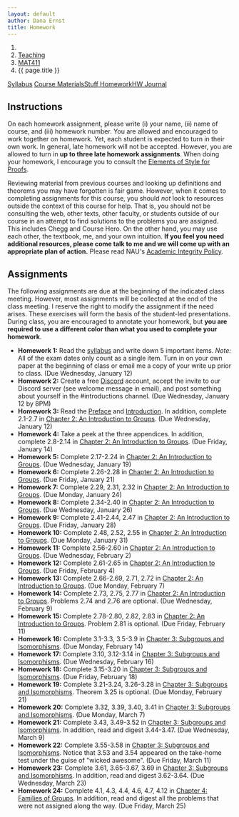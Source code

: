 ```yaml
---
layout: default
author: Dana Ernst
title: Homework
---
```


<ol class="breadcrumb">
  <li><a href="/"><i class="fa fa-home"></i></a></li>
  <li><a href="/teaching/">Teaching</a></li>
  <li><a href="/teaching/mat411s22">MAT411</a></li>
  <li class="active">{{ page.title }}</li>
</ol>

<div class="row">
<div class="col-xs-12">
<div class="btn-group btn-group-justified">
<a class="btn btn-default btn-success" href="{{site.baseurl}}/teaching/mat411s22/syllabus/">Syllabus</a>
<a class="btn btn-default btn-primary" href="{{site.baseurl}}/teaching/mat411s22/materials/">
<span class="hidden-xs">Course Materials</span><span class="visible-xs">Stuff</span>
</a>
<a class="btn btn-default btn-warning" href="{{site.baseurl}}/teaching/mat411s22/homework/">
<span class="hidden-xs">Homework</span><span class="visible-xs">HW</span>
</a>
<a class="btn btn-default btn-info" href="{{site.baseurl}}/teaching/mat411s22/journal/">Journal</a>
</div>
</div>
</div>

## Instructions ##
On each homework assignment, please write (i) your name, (ii) name of course, and (iii) homework number. You are allowed and encouraged to work together on homework. Yet, each student is expected to turn in their own work. In general, late homework will not be accepted. However, you are allowed to turn in **up to three late homework assignments**. When doing your homework, I encourage you to consult the [Elements of Style for Proofs]({{site.baseurl}}/teaching/ElementsOfStyle.pdf).

Reviewing material from previous courses and looking up definitions and theorems you may have forgotten is fair game. However, when it comes to completing assignments for this course, you should *not* look to resources outside the context of this course for help.  That is, you should not be consulting the web, other texts, other faculty, or students outside of our course in an attempt to find solutions to the problems you are assigned.  This includes Chegg and Course Hero. On the other hand, you may use each other, the textbook, me, and your own intuition. **If you feel you need additional resources, please come talk to me and we will come up with an appropriate plan of action.** Please read NAU's [Academic Integrity Policy](https://www5.nau.edu/policies/Client/Details/828?whoIsLooking=Students&pertainsTo=All&sortDirection=Ascending&page=1).

## Assignments ##
The following assignments are due at the beginning of the indicated class meeting. However, most assignments will be collected at the end of the class meeting.  I reserve the right to modify the assignment if the need arises.  These exercises will form the basis of the student-led presentations.  During class, you are encouraged to annotate your homework, but **you are required to use a different color than what you used to complete your homework**.

- **Homework 1:** Read the [syllabus]({{site.baseurl}}/teaching/mat411s22/syllabus/) and write down 5 important items. *Note:*  All of the exam dates only count as a single item.  Turn in on your own paper at the beginning of class or email me a copy of your write up prior to class. (Due Wednesday, January 12)
- **Homework 2:** Create a free [Discord](http://discord.com) account, accept the invite to our Discord server (see welcome message in email), and post something about yourself in the #introductions channel. (Due Wednesday, January 12 by 8PM)
- **Homework 3:** Read the [Preface]({{site.baseurl}}/teaching/mat411s22/Preface.pdf) and [Introduction]({{site.baseurl}}/teaching/mat411s22/Introduction.pdf). In addition, complete 2.1-2.7 in [Chapter 2: An Introduction to Groups]({{site.baseurl}}/teaching/mat411s22/IntroGroups.pdf). (Due Wednesday, January 12)
- **Homework 4:** Take a peek at the three appendices. In addition, complete 2.8-2.14 in [Chapter 2: An Introduction to Groups]({{site.baseurl}}/teaching/mat411s22/IntroGroups.pdf). (Due Friday, January 14)
- **Homework 5:** Complete 2.17-2.24 in [Chapter 2: An Introduction to Groups]({{site.baseurl}}/teaching/mat411s22/IntroGroups.pdf). (Due Wednesday, January 19)
- **Homework 6:** Complete 2.26-2.28 in [Chapter 2: An Introduction to Groups]({{site.baseurl}}/teaching/mat411s22/IntroGroups.pdf). (Due Friday, January 21)
- **Homework 7:** Complete 2.29, 2.31, 2.32 in [Chapter 2: An Introduction to Groups]({{site.baseurl}}/teaching/mat411s22/IntroGroups.pdf). (Due Monday, January 24)
- **Homework 8:** Complete 2.34-2.40 in [Chapter 2: An Introduction to Groups]({{site.baseurl}}/teaching/mat411s22/IntroGroups.pdf). (Due Wednesday, January 26)
- **Homework 9:** Complete 2.41-2.44, 2.47 in [Chapter 2: An Introduction to Groups]({{site.baseurl}}/teaching/mat411s22/IntroGroups.pdf). (Due Friday, January 28)
- **Homework 10:** Complete 2.48, 2.52, 2.55 in [Chapter 2: An Introduction to Groups]({{site.baseurl}}/teaching/mat411s22/IntroGroups.pdf). (Due Monday, January 31)
- **Homework 11:** Complete 2.56-2.60 in [Chapter 2: An Introduction to Groups]({{site.baseurl}}/teaching/mat411s22/IntroGroups.pdf). (Due Wednesday, February 2)
- **Homework 12:** Complete 2.61-2.65 in [Chapter 2: An Introduction to Groups]({{site.baseurl}}/teaching/mat411s22/IntroGroups.pdf). (Due Friday, February 4)
- **Homework 13:** Complete 2.66-2.69, 2.71, 2.72 in [Chapter 2: An Introduction to Groups]({{site.baseurl}}/teaching/mat411s22/IntroGroups.pdf). (Due Monday, February 7)
- **Homework 14:** Complete 2.73, 2.75, 2.77 in [Chapter 2: An Introduction to Groups]({{site.baseurl}}/teaching/mat411s22/IntroGroups.pdf). Problems 2.74 and 2.76 are optional. (Due Wednesday, February 9)
- **Homework 15:** Complete 2.78-2.80, 2.82, 2.83 in [Chapter 2: An Introduction to Groups]({{site.baseurl}}/teaching/mat411s22/IntroGroups.pdf). Problem 2.81 is optional. (Due Friday, February 11)
- **Homework 16:** Complete 3.1-3.3, 3.5-3.9 in [Chapter 3: Subgroups and Isomorphisms]({{site.baseurl}}/teaching/mat411s22/SubgroupsIsomorphisms.pdf). (Due Monday, February 14)
- **Homework 17:** Complete 3.10, 3.12-3.14 in [Chapter 3: Subgroups and Isomorphisms]({{site.baseurl}}/teaching/mat411s22/SubgroupsIsomorphisms.pdf). (Due Wednesday, February 16)
- **Homework 18:** Complete 3.15-3.20 in [Chapter 3: Subgroups and Isomorphisms]({{site.baseurl}}/teaching/mat411s22/SubgroupsIsomorphisms.pdf). (Due Friday, February 18)
- **Homework 19:** Complete 3.21-3.24, 3.26-3.28 in [Chapter 3: Subgroups and Isomorphisms]({{site.baseurl}}/teaching/mat411s22/SubgroupsIsomorphisms.pdf). Theorem 3.25 is optional. (Due Monday, February 21)
- **Homework 20:** Complete 3.32, 3.39, 3.40, 3.41 in [Chapter 3: Subgroups and Isomorphisms]({{site.baseurl}}/teaching/mat411s22/SubgroupsIsomorphisms.pdf). (Due Monday, March 7)
- **Homework 21:** Complete 3.43, 3.49-3.52 in [Chapter 3: Subgroups and Isomorphisms]({{site.baseurl}}/teaching/mat411s22/SubgroupsIsomorphisms.pdf). In addition, read and digest 3.44-3.47. (Due Wednesday, March 9)
- **Homework 22:** Complete 3.55-3.58 in [Chapter 3: Subgroups and Isomorphisms]({{site.baseurl}}/teaching/mat411s22/SubgroupsIsomorphisms.pdf). Notice that 3.53 and 3.54 appeared on the take-home test under the guise of "wicked awesome". (Due Friday, March 11)
- **Homework 23:** Complete 3.61, 3.65-3.67, 3.69 in [Chapter 3: Subgroups and Isomorphisms]({{site.baseurl}}/teaching/mat411s22/SubgroupsIsomorphisms.pdf). In addition, read and digest 3.62-3.64. (Due Wednesday, March 23)
- **Homework 24:** Complete 4.1, 4.3, 4.4, 4.6, 4.7, 4.12 in [Chapter 4: Families of Groups]({{site.baseurl}}/teaching/mat411s22/Families.pdf). In addition, read and digest all the problems that were not assigned along the way. (Due Friday, March 25)
